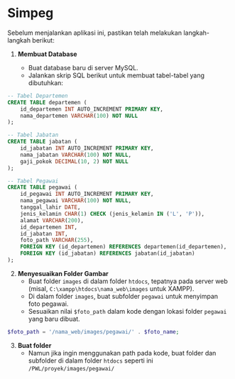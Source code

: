 # Simpeg

Sebelum menjalankan aplikasi ini, pastikan telah melakukan langkah-langkah berikut:


1. **Membuat Database**

   - Buat database baru di server MySQL.
   - Jalankan skrip SQL berikut untuk membuat tabel-tabel yang dibutuhkan:

```sql
-- Tabel Departemen
CREATE TABLE departemen (
    id_departemen INT AUTO_INCREMENT PRIMARY KEY,
    nama_departemen VARCHAR(100) NOT NULL
);

-- Tabel Jabatan
CREATE TABLE jabatan (
    id_jabatan INT AUTO_INCREMENT PRIMARY KEY,
    nama_jabatan VARCHAR(100) NOT NULL,
    gaji_pokok DECIMAL(10, 2) NOT NULL
);

-- Tabel Pegawai
CREATE TABLE pegawai (
    id_pegawai INT AUTO_INCREMENT PRIMARY KEY,
    nama_pegawai VARCHAR(100) NOT NULL,
    tanggal_lahir DATE,
    jenis_kelamin CHAR(1) CHECK (jenis_kelamin IN ('L', 'P')),
    alamat VARCHAR(200),
    id_departemen INT,
    id_jabatan INT,
    foto_path VARCHAR(255),
    FOREIGN KEY (id_departemen) REFERENCES departemen(id_departemen),
    FOREIGN KEY (id_jabatan) REFERENCES jabatan(id_jabatan)
);
```

2. **Menyesuaikan Folder Gambar**
   - Buat folder `images` di dalam folder `htdocs`, tepatnya pada server web (misal, `C:\xampp\htdocs\nama_web\images` untuk XAMPP).
   - Di dalam folder `images`, buat subfolder `pegawai` untuk menyimpan foto pegawai.
   - Sesuaikan nilai `$foto_path` dalam kode dengan lokasi folder `pegawai` yang baru dibuat.

```php
$foto_path = '/nama_web/images/pegawai/' . $foto_name;
```

3. **Buat folder**
   - Namun jika ingin menggunakan path pada kode, buat folder dan subfolder di dalam folder `htdocs` seperti ini `/PWL/proyek/images/pegawai/`
